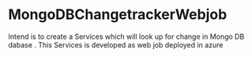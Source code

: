 # MongoDBChangetrackerWebjob

Intend is to create a Services which will look up for change in Mongo DB dabase .
This Services is developed as web job  deployed in azure 
